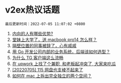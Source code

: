 # v2ex热议话题

`最后更新时间：2022-07-05 11:07:02 +0800`

1. [内向的人有哪些优势?](https://www.v2ex.com/t/863912)
1. [堂妹上大学了，送 macbook pro14 怎么样？](https://www.v2ex.com/t/863981)
1. [隔壁位置的同事被辞了，心有戚戚](https://www.v2ex.com/t/864043)
1. [用 Go 开发公司内部的业务系统，后端该如何选型？](https://www.v2ex.com/t/864023)
1. [为什么 TG 客户端这么流畅](https://www.v2ex.com/t/864115)
1. [在 upwork 上找了个兼职, 和老板起冲突了, 大家来吃瓜](https://www.v2ex.com/t/864029)
1. [[20220705] 115 网盘也支棱不起来了](https://www.v2ex.com/t/864095)
1. [如何在 mac 上拆出完全独立的两个空间？](https://www.v2ex.com/t/863958)

